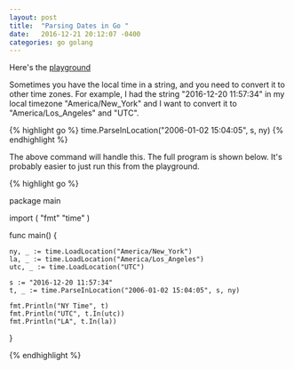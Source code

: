 ```yaml
---
layout: post
title:  "Parsing Dates in Go "
date:   2016-12-21 20:12:07 -0400 
categories: go golang
---
```


Here's the [playground](https://play.golang.org/p/vg2Oan6Dtl)

Sometimes you have the local time in a string, and you need
to convert it to other time zones.  For example, I had the string
"2016-12-20 11:57:34" in my local timezone "America/New_York" and
I want to convert it to "America/Los_Angeles" and "UTC".

{% highlight go %}
time.ParseInLocation("2006-01-02 15:04:05", s, ny)
{% endhighlight %}

The above command will handle this.  The full program is shown
below. It's probably easier to just run this from the playground.


{% highlight go %}

package main

import (
	"fmt"
	"time"
)

func main() {

	ny, _ := time.LoadLocation("America/New_York")
	la, _ := time.LoadLocation("America/Los_Angeles")
	utc, _ := time.LoadLocation("UTC")

	s := "2016-12-20 11:57:34"
	t, _ := time.ParseInLocation("2006-01-02 15:04:05", s, ny)

	fmt.Println("NY Time", t)
	fmt.Println("UTC", t.In(utc))
	fmt.Println("LA", t.In(la))

}


{% endhighlight %}


